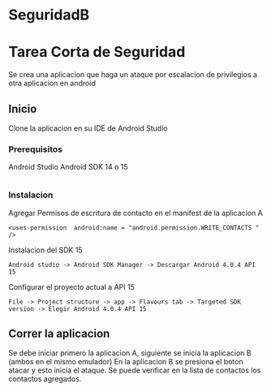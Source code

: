 # SeguridadB
# Tarea Corta de Seguridad

Se crea una aplicacion que haga un ataque por escalacion de privilegios a otra aplicacion en android

## Inicio 
Clone la aplicacion en su IDE de Android Studio



### Prerequisitos

Android Studio
Android SDK 14 o 15

```

```

### Instalacion

Agregar Permisos de escritura de contacto en el manifest de la aplicacion A

```
<uses-permission  android:name = "android.permission.WRITE_CONTACTS "  />
```

Instalacion del SDK 15

```
Android studio -> Android SDK Manager -> Descargar Android 4.0.4 API 15
```

Configurar el proyecto actual a API 15

```
File -> Project structure -> app -> Flavours tab -> Targeted SDK version -> Elegir Android 4.0.4 API 15
```



## Correr la aplicacion
Se debe iniciar primero la aplicacion A, siguiente se inicia la aplicacion B (ambos en el mismo emulador)
En la aplicacion B se presiona el boton atacar y esto inicia el ataque. 
Se puede verificar en la lista de contactos los contactos agregados.





